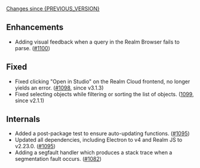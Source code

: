 [Changes since {PREVIOUS_VERSION}](https://github.com/realm/realm-studio/compare/{PREVIOUS_VERSION}...{CURRENT_VERSION})

## Enhancements

- Adding visual feedback when a query in the Realm Browser fails to parse. ([#1100](https://github.com/realm/realm-studio/pull/1100))

## Fixed

- Fixed clicking "Open in Studio" on the Realm Cloud frontend, no longer yields an error. ([#1098](https://github.com/realm/realm-studio/pull/1098), since v3.1.3)
- Fixed selecting objects while filtering or sorting the list of objects. ([1099](https://github.com/realm/realm-studio/pull/1099), since v2.1.1)

## Internals
- Added a post-package test to ensure auto-updating functions. ([#1095](https://github.com/realm/realm-studio/pull/1095))
- Updated all dependencies, including Electron to v4 and Realm JS to v2.23.0. ([#1095](https://github.com/realm/realm-studio/pull/1095))
- Adding a segfault handler which produces a stack trace when a segmentation fault occurs. ([#1082](https://github.com/realm/realm-studio/pull/1082))

